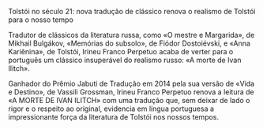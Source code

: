 Tolstói no século 21: nova tradução de clássico renova o realismo de Tolstói para o nosso tempo

Tradutor de clássicos da literatura russa, como «O mestre e Margarida», de Mikhail Bulgákov, «Memórias do subsolo», de Fiódor Dostoiévski, e «Anna Kariênina», de Tolstói, Irineu Franco Perpetuo acaba de verter para o português um clássico insuperável do realismo russo: «A morte de Ivan Ilitch».

Ganhador do Prêmio Jabuti de Tradução em 2014 pela sua versão de «Vida e Destino», de Vassili Grossman, Irineu Franco Perpetuo renova a leitura de «A MORTE DE IVAN ILITCH» com uma tradução que, sem deixar de lado o rigor e o respeito ao original, evidencia em língua portuguesa a impressionante força da literatura de Tolstói nos nossos tempos.